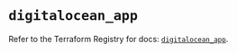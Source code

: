# `digitalocean_app`

Refer to the Terraform Registry for docs: [`digitalocean_app`](https://registry.terraform.io/providers/digitalocean/digitalocean/2.42.0/docs/resources/app).
